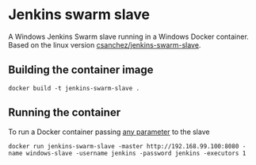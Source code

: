 # Jenkins swarm slave

A Windows Jenkins Swarm slave running in a Windows Docker container.
Based on the linux version [csanchez/jenkins-swarm-slave](https://github.com/carlossg/jenkins-swarm-slave-docker).

## Building the container image

```
docker build -t jenkins-swarm-slave .
```

## Running the container

To run a Docker container passing [any parameter](https://wiki.jenkins-ci.org/display/JENKINS/Swarm+Plugin#SwarmPlugin-AvailableOptions) to the slave

```
docker run jenkins-swarm-slave -master http://192.168.99.100:8080 -name windows-slave -username jenkins -password jenkins -executors 1
```
